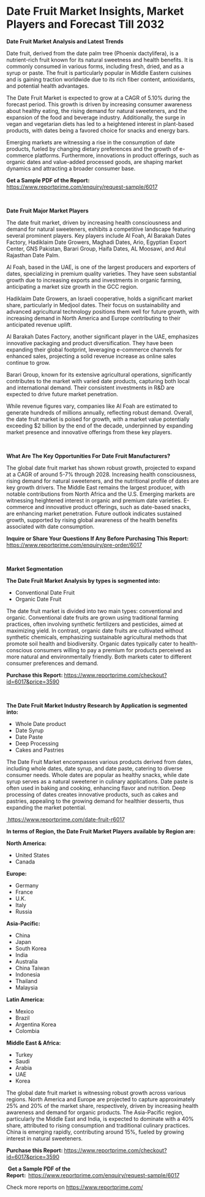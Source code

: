 <p><h1>Date Fruit Market Insights, Market Players and Forecast Till 2032</h1></p><p><strong>Date Fruit Market Analysis and Latest Trends</strong></p>
<p><p>Date fruit, derived from the date palm tree (Phoenix dactylifera), is a nutrient-rich fruit known for its natural sweetness and health benefits. It is commonly consumed in various forms, including fresh, dried, and as a syrup or paste. The fruit is particularly popular in Middle Eastern cuisines and is gaining traction worldwide due to its rich fiber content, antioxidants, and potential health advantages.</p><p>The Date Fruit Market is expected to grow at a CAGR of 5.10% during the forecast period. This growth is driven by increasing consumer awareness about healthy eating, the rising demand for natural sweeteners, and the expansion of the food and beverage industry. Additionally, the surge in vegan and vegetarian diets has led to a heightened interest in plant-based products, with dates being a favored choice for snacks and energy bars. </p><p>Emerging markets are witnessing a rise in the consumption of date products, fueled by changing dietary preferences and the growth of e-commerce platforms. Furthermore, innovations in product offerings, such as organic dates and value-added processed goods, are shaping market dynamics and attracting a broader consumer base.</p></p>
<p><strong>Get a Sample PDF of the Report:&nbsp;</strong> <a href="https://www.reportprime.com/enquiry/request-sample/6017?utm_campaign=3067&utm_medium=2&utm_source=Github&utm_content=ia&utm_term=19032025&utm_id=date-fruit">https://www.reportprime.com/enquiry/request-sample/6017</a></p>
<p>&nbsp;</p>
<p><strong>Date Fruit Major Market Players</strong></p>
<p><p>The date fruit market, driven by increasing health consciousness and demand for natural sweeteners, exhibits a competitive landscape featuring several prominent players. Key players include Al Foah, Al Barakah Dates Factory, Hadiklaim Date Growers, Maghadi Dates, Ario, Egyptian Export Center, GNS Pakistan, Barari Group, Haifa Dates, AL Moosawi, and Atul Rajasthan Date Palm.</p><p>Al Foah, based in the UAE, is one of the largest producers and exporters of dates, specializing in premium quality varieties. They have seen substantial growth due to increasing exports and investments in organic farming, anticipating a market size growth in the GCC region.</p><p>Hadiklaim Date Growers, an Israeli cooperative, holds a significant market share, particularly in Medjool dates. Their focus on sustainability and advanced agricultural technology positions them well for future growth, with increasing demand in North America and Europe contributing to their anticipated revenue uplift.</p><p>Al Barakah Dates Factory, another significant player in the UAE, emphasizes innovative packaging and product diversification. They have been expanding their global footprint, leveraging e-commerce channels for enhanced sales, projecting a solid revenue increase as online sales continue to grow.</p><p>Barari Group, known for its extensive agricultural operations, significantly contributes to the market with varied date products, capturing both local and international demand. Their consistent investments in R&D are expected to drive future market penetration.</p><p>While revenue figures vary, companies like Al Foah are estimated to generate hundreds of millions annually, reflecting robust demand. Overall, the date fruit market is poised for growth, with a market value potentially exceeding $2 billion by the end of the decade, underpinned by expanding market presence and innovative offerings from these key players.</p></p>
<p>&nbsp;</p>
<p><strong>What Are The Key Opportunities For Date Fruit Manufacturers?</strong></p>
<p><p>The global date fruit market has shown robust growth, projected to expand at a CAGR of around 5-7% through 2028. Increasing health consciousness, rising demand for natural sweeteners, and the nutritional profile of dates are key growth drivers. The Middle East remains the largest producer, with notable contributions from North Africa and the U.S. Emerging markets are witnessing heightened interest in organic and premium date varieties. E-commerce and innovative product offerings, such as date-based snacks, are enhancing market penetration. Future outlook indicates sustained growth, supported by rising global awareness of the health benefits associated with date consumption.</p></p>
<p><strong>Inquire or Share Your Questions If Any Before Purchasing This Report:</strong> <a href="https://www.reportprime.com/enquiry/pre-order/6017?utm_campaign=3067&utm_medium=2&utm_source=Github&utm_content=ia&utm_term=19032025&utm_id=date-fruit">https://www.reportprime.com/enquiry/pre-order/6017</a></p>
<p>&nbsp;</p>
<p><strong>Market Segmentation</strong></p>
<p><strong>The Date Fruit Market Analysis by types is segmented into:</strong></p>
<p><ul><li>Conventional Date Fruit</li><li>Organic Date Fruit</li></ul></p>
<p><p>The date fruit market is divided into two main types: conventional and organic. Conventional date fruits are grown using traditional farming practices, often involving synthetic fertilizers and pesticides, aimed at maximizing yield. In contrast, organic date fruits are cultivated without synthetic chemicals, emphasizing sustainable agricultural methods that promote soil health and biodiversity. Organic dates typically cater to health-conscious consumers willing to pay a premium for products perceived as more natural and environmentally friendly. Both markets cater to different consumer preferences and demand.</p></p>
<p><strong>Purchase this Report:&nbsp;</strong><a href="https://www.reportprime.com/checkout?id=6017&price=3590&utm_campaign=3067&utm_medium=2&utm_source=Github&utm_content=ia&utm_term=19032025&utm_id=date-fruit">https://www.reportprime.com/checkout?id=6017&price=3590</a></p>
<p>&nbsp;</p>
<p><strong>The Date Fruit Market Industry Research by Application is segmented into:</strong></p>
<p><ul><li>Whole Date product</li><li>Date Syrup</li><li>Date Paste</li><li>Deep Processing</li><li>Cakes and Pastries</li></ul></p>
<p><p>The Date Fruit Market encompasses various products derived from dates, including whole dates, date syrup, and date paste, catering to diverse consumer needs. Whole dates are popular as healthy snacks, while date syrup serves as a natural sweetener in culinary applications. Date paste is often used in baking and cooking, enhancing flavor and nutrition. Deep processing of dates creates innovative products, such as cakes and pastries, appealing to the growing demand for healthier desserts, thus expanding the market potential.</p></p>
<p><a href="https://www.reportprime.com/date-fruit-r6017?utm_campaign=3067&utm_medium=2&utm_source=Github&utm_content=ia&utm_term=19032025&utm_id=date-fruit">&nbsp;https://www.reportprime.com/date-fruit-r6017</a></p>
<p><strong>In terms of Region, the Date Fruit Market Players available by Region are:</strong></p>
<p>
    <p> <strong> North America: </strong>
        <ul>
            <li>United States</li>
            <li>Canada</li>
        </ul>
        </p> 
    <p> <strong> Europe: </strong>
        <ul>
            <li>Germany</li>
            <li>France</li>
            <li>U.K.</li>
            <li>Italy</li>
            <li>Russia</li>
        </ul>
        </p> 
    <p> <strong> Asia-Pacific: </strong>
        <ul>
            <li>China</li>
            <li>Japan</li>
            <li>South Korea</li>
            <li>India</li>
            <li>Australia</li>
            <li>China Taiwan</li>
            <li>Indonesia</li>
            <li>Thailand</li>
            <li>Malaysia</li>
        </ul>
        </p> 
    <p> <strong> Latin America: </strong>
        <ul>
            <li>Mexico</li>
            <li>Brazil</li>
            <li>Argentina Korea</li>
            <li>Colombia</li>
        </ul>
        </p> 
    <p> <strong> Middle East & Africa: </strong>
        <ul>
            <li>Turkey</li>
            <li>Saudi</li>
            <li>Arabia</li>
            <li>UAE</li>
            <li>Korea</li>
        </ul>
    </p>
    </p>
<p><p>The global date fruit market is witnessing robust growth across various regions. North America and Europe are projected to capture approximately 25% and 20% of the market share, respectively, driven by increasing health awareness and demand for organic products. The Asia-Pacific region, particularly the Middle East and India, is expected to dominate with a 40% share, attributed to rising consumption and traditional culinary practices. China is emerging rapidly, contributing around 15%, fueled by growing interest in natural sweeteners.</p></p>
<p><strong>Purchase this Report: </strong><a href="https://www.reportprime.com/checkout?id=6017&price=3590&utm_campaign=3067&utm_medium=2&utm_source=Github&utm_content=ia&utm_term=19032025&utm_id=date-fruit">https://www.reportprime.com/checkout?id=6017&price=3590</a></p>
<p>&nbsp;<strong>Get a Sample PDF of the Report:&nbsp;&nbsp;</strong><a href="https://www.reportprime.com/enquiry/request-sample/6017?utm_campaign=3067&utm_medium=2&utm_source=Github&utm_content=ia&utm_term=19032025&utm_id=date-fruit">https://www.reportprime.com/enquiry/request-sample/6017</a></p>
<p><strong></strong></p>
<p>Check more reports on <a href="https://www.reportprime.com/?utm_campaign=3067&utm_medium=2&utm_source=Github&utm_content=ia&utm_term=19032025&utm_id=date-fruit">https://www.reportprime.com/</a></p>